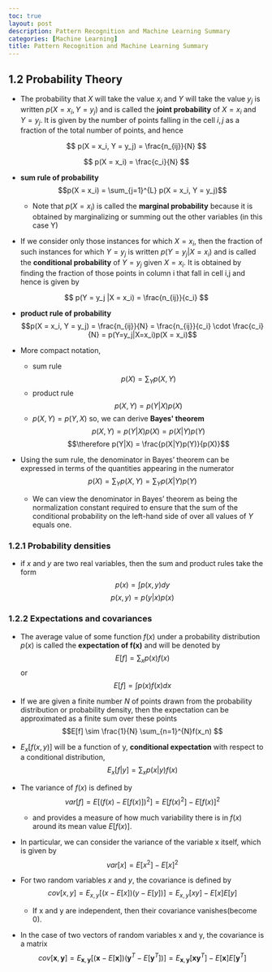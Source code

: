 ```yaml
---
toc: true
layout: post
description: Pattern Recognition and Machine Learning Summary
categories: [Machine Learning]
title: Pattern Recognition and Machine Learning Summary
---
```


## 1.2 Probability Theory

- The probability that $X$ will take the value $x_i$ and $Y$ will take the value $y_j$ is
written $p(X = x_i, Y = y_j)$ and is called the **joint probability** of $X = x_i$ and
$Y = y_j$. It is given by the number of points falling in the cell $i,j$ as a fraction of the
total number of points, and hence

$$ p(X = x_i, Y = y_j) = \frac{n_{ij}}{N} $$

$$ p(X = x_i) = \frac{c_i}{N} $$

- **sum rule of probability** $$p(X = x_i) = \sum_{j=1}^{L} p(X = x_i, Y = y_j)$$
  - Note that $p(X = x_i)$ is called the **marginal probability** because it is obtained by marginalizing or summing out the other variables (in this case Y)

- If we consider only those instances for which $X = x_i$, then the fraction of
such instances for which $Y = y_j$ is written $p(Y = y_j |X = x_i)$ and is called the
**conditional probability** of $Y = y_j$ given $X = x_i$. It is obtained by finding the
fraction of those points in column i that fall in cell i,j and hence is given by

$$ p(Y = y_j |X = x_i) = \frac{n_{ij}}{c_i} $$

- **product rule of probability** $$p(X = x_i, Y = y_j) = \frac{n_{ij}}{N} = \frac{n_{ij}}{c_i} \cdot \frac{c_i}{N} = p(Y=y_j|X=x_i)p(X = x_i)$$

- More compact notation,
  - sum rule $$p(X) = \sum_Y p(X,Y)$$
  - product rule $$p(X,Y) = p(Y|X)p(X)$$
  - $p(X,Y) = p(Y,X)$ so, we can derive **Bayes' theorem** $$p(X,Y) = p(Y|X)p(X) = p(X|Y)p(Y)$$ $$\therefore p(Y|X) = \frac{p(X|Y)p(Y)}{p(X)}$$

- Using the sum rule, the denominator in Bayes’ theorem can be expressed in terms of the quantities appearing in the numerator $$p(X) = \sum_Y p(X,Y) = \sum_Y p(X|Y)p(Y)$$ 
  - We can view the denominator in Bayes’ theorem as being the normalization constant
required to ensure that the sum of the conditional probability on the left-hand side of over all values of $Y$ equals one. 

### 1.2.1 Probability densities

- if $x$ and $y$ are two real variables, then the sum and product rules take the form $$p(x) = \int p(x, y) dy$$ $$p(x, y) = p(y|x)p(x)$$

### 1.2.2 Expectations and covariances

- The average value of some function $f(x)$ under a probability distribution $p(x)$ is called the **expectation of f(x)** and will be denoted by $$E[f] = \sum_x p(x) f(x)$$ or $$E[f] = \int p(x) f(x) dx $$
- If we are given a finite number $N$ of points drawn from the probability distribution or probability density, then the expectation can be approximated as a finite sum over these points $$E[f] \sim \frac{1}{N} \sum_{n=1}^{N}f(x_n) $$
- $E_x[f(x, y)]$ will be a function of y, **conditional expectation** with respect to a conditional
distribution, $$E_x[f|y] = \sum_x p(x|y)f(x)$$

- The variance of $f(x)$ is defined by $$var[f] = E[(f(x) - E[f(x)])^2] = E[f(x)^2] - E[f(x)]^2$$
  - and provides a measure of how much variability there is in $f(x)$ around its mean
value $E[f(x)]$. 

- In particular, we can consider the variance of the variable x itself, which is given by $$var[x] = E[x^2] - E[x]^2 $$
- For two random variables $x$ and $y$, the covariance is defined by $$cov[x,y] = E_{x,y}[(x-E[x])(y-E[y])] = E_{x,y}[xy] - E[x]E[y]$$
  -  If x and y are independent, then their covariance vanishes(become 0).
  
- In the case of two vectors of random variables x and y, the covariance is a matrix $$cov[\textbf{x},\textbf{y}] = E_{\textbf{x},\textbf{y}} [(\textbf{x} - E[\textbf{x}])(\textbf{y}^T -E[\textbf{y}^T])] = E_{\textbf{x},\textbf{y}}[\textbf{x}\textbf{y}^T] - E[\textbf{x}]E[\textbf{y}^T]$$
